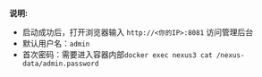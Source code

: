 <!-- 这里写应用的【make命令的备注信息】位于文档最后端 -->

**说明:**

- 启动成功后，打开浏览器输入 `http://<你的IP>:8081` 访问管理后台
- 默认用户名：`admin`
- 首次密码：需要进入容器内部`docker exec nexus3 cat /nexus-data/admin.password`


